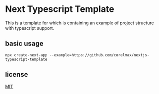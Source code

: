 # Next Typescript Template
This is a template for which is containing an example of project structure with typescript support.

## basic usage
```
npx create-next-app --example=https://github.com/corelmax/nextjs-typescript-template
```

## license
[MIT](LICENSE.md)